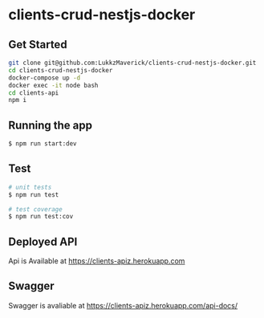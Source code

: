 # clients-crud-nestjs-docker

## Get Started

```bash
git clone git@github.com:LukkzMaverick/clients-crud-nestjs-docker.git
cd clients-crud-nestjs-docker
docker-compose up -d
docker exec -it node bash
cd clients-api
npm i
```

## Running the app

```bash
$ npm run start:dev
```

## Test

```bash
# unit tests
$ npm run test

# test coverage
$ npm run test:cov
```

## Deployed API
Api is Available at https://clients-apiz.herokuapp.com

## Swagger
Swagger is avaliable at https://clients-apiz.herokuapp.com/api-docs/
